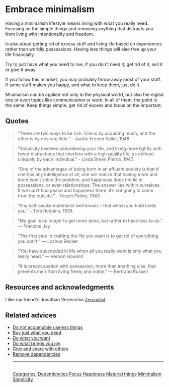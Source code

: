 # Embrace minimalism

Having a minimalism lifestyle means living with what you really need. Focusing on the simple things and removing anything that distracts you from living with intentionality and freedom.

Is also about getting rid of excess stuff and living life based on experiences rather than worldly possessions. Having less things will also free up your life financially.
 
Try to just have what you need to live, if you don't need it, get rid of it, sell it or give it away.
 
If you follow this mindset, you may probably throw away most of your stuff. If some stuff makes you happy, and what to keep them, just do it.
 
Minimalism can be applied not only to the physical world, but also the digital one or even topics like communication or work. In all of them, the point is the same: Keep things simple, get rid of excess and focus on the important.

## Quotes

> “There are two ways to be rich: One is by acquiring much, and the other is by desiring little.” - Jackie French Koller, 1948.  

> “Simplicity involves unburdening your life, and living more lightly with fewer distractions that interfere with a high quality life, as defined uniquely by each individual.” - Linda Breen Pierce, 1947.

> “One of the advantages of being born in an affluent society is that if one has any intelligence at all, one will realize that having more and more won’t solve the problem, and happiness does not lie in possessions, or even relationships: The answer lies within ourselves. If we can’t find peace and happiness there, it’s not going to come from the outside.” - Tenzin Palmo, 1943.

> “Any half-awake materialist well knows – that which you hold holds you.” – Tom Robbins, 1936.

> “My goal is no longer to get more done, but rather to have less to do.” ― Francine Jay

> “The first step in crafting the life you want is to get rid of everything you don't.” ― Joshua Becker

> “You have succeeded in life when all you really want is only what you really need.” — Vernon Howard

> “It is preoccupation with possession, more than anything else, that prevents men from living freely and nobly.” — Bertrand Russell

## Resources and acknowledgments

I like my friend's Jonathan Verrecchia [Zeronalist](https://verekia.com/zeromalist/)

## Related advices

- [Do not accumulate useless things](Do%20not%20accumulate%20useless%20things/index.md)
- [Buy just what you need](Buy%20just%20what%20you%20need/index.md)
- [Do what you want](Do%20what%20you%20want/index.md)
- [Do what brings you joy](Do%20what%20brings%20you%20joy/index.md)
- [Give and share with others](Give%20and%20share%20with%20others/index.md)
- [Remove dependencies](Remove%20dependencies/index.md)<hr/><br/>[Categories:](Categories/index.md) [Dependencies](Categories/Dependencies.md) [Focus](Categories/Focus.md) [Happiness](Categories/Happiness.md) [Material things](Categories/Material%20things.md) [Minimalism](Categories/Minimalism.md) [Simplicity](Categories/Simplicity.md)